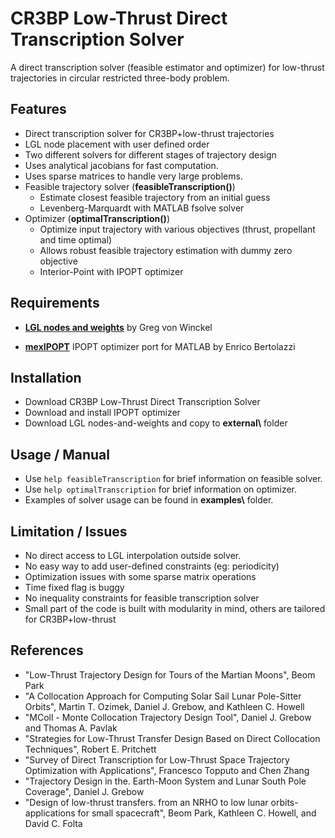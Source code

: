 # CR3BP Low-Thrust Direct Transcription Solver

A direct transcription solver (feasible estimator and optimizer) for low-thrust trajectories in circular restricted three-body problem.


## Features

* Direct transcription solver for CR3BP+low-thrust trajectories
* LGL node placement with user defined order
* Two different solvers for different stages of trajectory design
* Uses analytical jacobians for fast computation.
* Uses sparse matrices to handle very large problems.
* Feasible trajectory solver (**feasibleTranscription()**)
	* Estimate closest feasible trajectory from an initial guess 
	* Levenberg-Marquardt with MATLAB fsolve solver
* Optimizer (**optimalTranscription()**)
	* Optimize input trajectory with various objectives (thrust, propellant and time optimal)
	* Allows robust feasible trajectory estimation with dummy zero objective
	* Interior-Point with IPOPT optimizer


## Requirements

* [**LGL nodes and weights**][1] by Greg von Winckel
* [**mexIPOPT**][2] IPOPT optimizer port for MATLAB by Enrico Bertolazzi

	[1]: https://www.mathworks.com/matlabcentral/fileexchange/4775-legende-gauss-lobatto-nodes-and-weights
	[2]: https://github.com/ebertolazzi/mexIPOPT

## Installation

* Download CR3BP Low-Thrust Direct Transcription Solver
* Download and install IPOPT optimizer
* Download LGL nodes-and-weights and copy to **external\\** folder

## Usage / Manual

* Use ```help feasibleTranscription``` for brief information on feasible solver.
* Use ```help optimalTranscription``` for brief information on optimizer.
* Examples of solver usage can be found in **examples\\** folder.

## Limitation / Issues

* No direct access to LGL interpolation outside solver. 
* No easy way to add user-defined constraints (eg: periodicity)
* Optimization issues with some sparse matrix operations
* Time fixed flag is buggy
* No inequality constraints for feasible transcription solver
* Small part of the code is built with modularity in mind, others are tailored for CR3BP+low-thrust

## References

- "Low-Thrust Trajectory Design for Tours of the Martian Moons", Beom Park
- "A Collocation Approach for Computing Solar Sail Lunar Pole-Sitter Orbits", Martin T. Ozimek, Daniel J. Grebow, and Kathleen C. Howell
- "MColl - Monte Collocation Trajectory Design Tool", Daniel J. Grebow and Thomas A. Pavlak
- "Strategies for Low-Thrust Transfer Design Based on Direct Collocation Techniques", Robert E. Pritchett
- "Survey of Direct Transcription for Low-Thrust Space Trajectory Optimization with Applications", Francesco Topputo and Chen Zhang
- "Trajectory Design in the. Earth-Moon System and Lunar South Pole Coverage", Daniel J. Grebow
- "Design of low-thrust transfers. from an NRHO to low lunar orbits-applications for small spacecraft", Beom Park, Kathleen C. Howell, and David C. Folta
